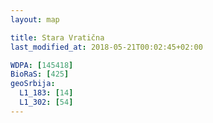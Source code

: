 ```yaml
---
layout: map

title: Stara Vratična
last_modified_at: 2018-05-21T00:02:45+02:00

WDPA: [145418]
BioRaS: [425]
geoSrbija:
  L1_183: [14]
  L1_302: [54]
---
```

